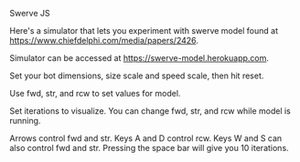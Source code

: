 Swerve JS

Here's a simulator that lets you experiment with swerve model found at https://www.chiefdelphi.com/media/papers/2426.

Simulator can be accessed at https://swerve-model.herokuapp.com.

Set your bot dimensions, size scale and speed scale, then hit reset.

Use fwd, str, and rcw to set values for model. 

Set iterations to visualize. You can change fwd, str, and rcw while model is running.

Arrows control fwd and str. Keys A and D control rcw. Keys W and S can also control fwd and str. Pressing the space bar will give you 10 iterations.

